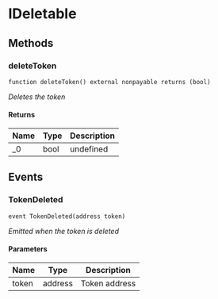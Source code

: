 # IDeletable









## Methods

### deleteToken

```solidity
function deleteToken() external nonpayable returns (bool)
```



*Deletes the token*


#### Returns

| Name | Type | Description |
|---|---|---|
| _0 | bool | undefined |



## Events

### TokenDeleted

```solidity
event TokenDeleted(address token)
```



*Emitted when the token is deleted*

#### Parameters

| Name | Type | Description |
|---|---|---|
| token  | address | Token address |



